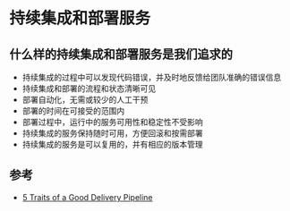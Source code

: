 # 持续集成和部署服务

## 什么样的持续集成和部署服务是我们追求的

* 持续集成的过程中可以发现代码错误，并及时地反馈给团队准确的错误信息
* 持续集成和部署的流程和状态清晰可见
* 部署自动化，无需或较少的人工干预
* 部署的时间在可接受的范围内
* 部署过程中，运行中的服务可用性和稳定性不受影响
* 持续集成的服务保持随时可用，方便回滚和按需部署
* 持续集成的服务是可以复用的，并有相应的版本管理

## 参考
* [5 Traits of a Good Delivery Pipeline](https://www.thoughtworks.com/insights/blog/5-traits-good-delivery-pipeline)